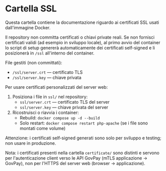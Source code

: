 # Cartella SSL

Questa cartella contiene la documentazione riguardo ai certificati SSL usati dall'immagine Docker.

Il repository non committa certificati o chiavi private reali. Se non fornisci certificati validi
(ad esempio in sviluppo locale), al primo avvio del container lo script di setup genererà
automaticamente dei certificati self-signed e li posizionerà in `/ssl` all'interno del container.

File gestiti (non committati):

- `/ssl/server.crt` — certificato TLS
- `/ssl/server.key` — chiave privata

Per usare certificati personalizzati del server web:

1. Posiziona i file in `ssl/` nel repository:
	- `ssl/server.crt` — certificato TLS del server
	- `ssl/server.key` — chiave privata del server
2. Ricostruisci o riavvia i container:
	- Rebuild: `docker compose up -d --build`
	- Solo restart: `docker compose restart php-apache` (se i file sono montati come volume)

Attenzione: i certificati self-signed generati sono solo per sviluppo e testing; non usare in produzione.

Nota: i certificati presenti nella cartella `certificate/` sono distinti e servono per l'autenticazione client
verso le API GovPay (mTLS applicazione → GovPay), non per l'HTTPS del server web (browser → applicazione).